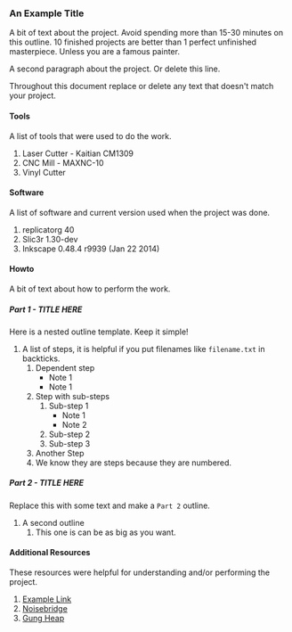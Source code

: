 
### An Example Title

A bit of text about the project. Avoid spending more than 15-30 minutes on this outline. 10 finished projects are better than 1 perfect unfinished masterpiece. Unless you are a famous painter.

A second paragraph about the project. Or delete this line.

Throughout this document replace or delete any text that doesn't match your project.


#### Tools

A list of tools that were used to do the work.

1. Laser Cutter - Kaitian CM1309
2. CNC Mill - MAXNC-10
3. Vinyl Cutter


#### Software

A list of software and current version used when the project was done.

1. replicatorg 40
2. Slic3r 1.30-dev
3. Inkscape 0.48.4 r9939 (Jan 22 2014)


#### Howto

A bit of text about how to perform the work.


##### Part 1 - TITLE HERE

Here is a nested outline template. Keep it simple!

1. A list of steps, it is helpful if you put filenames like `filename.txt` in backticks.
    1. Dependent step
        - Note 1
        - Note 1
    2. Step with sub-steps
        1. Sub-step 1
            - Note 1
            - Note 2
        2. Sub-step 2
        3. Sub-step 3
    3. Another Step
    4. We know they are steps because they are numbered.


##### Part 2 - TITLE HERE

Replace this with some text and make a `Part 2` outline.

1. A second outline
    1. This one is can be as big as you want.


#### Additional Resources

These resources were helpful for understanding and/or performing the project.

1. [Example Link](http://www.example.com)
2. [Noisebridge](http://www.noisebridge.net)
3. [Gung Heap](http://www.github.com/Noisebridge/gung-heap/)
